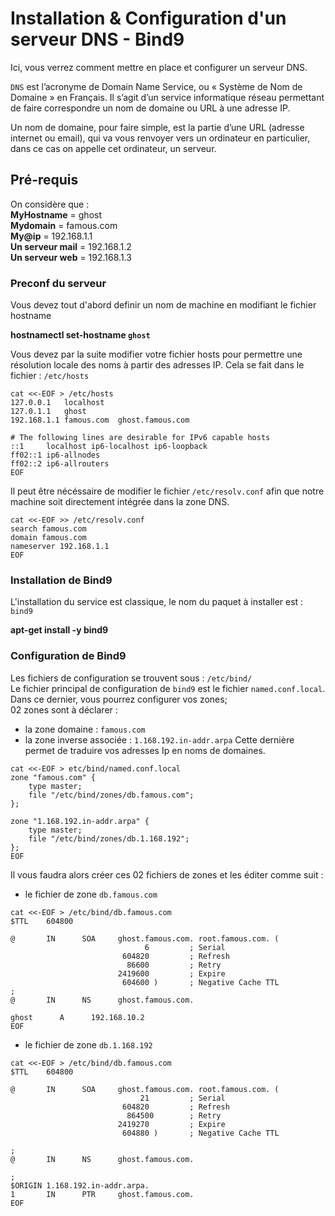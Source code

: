 # Installation & Configuration d'un serveur DNS - Bind9

Ici, vous verrez comment mettre en place et configurer un serveur DNS. 

`DNS` est l’acronyme de Domain Name Service, ou « Système de Nom de Domaine » en Français. Il s’agit d’un service informatique réseau permettant de faire correspondre un nom de domaine ou URL à une adresse IP.

Un nom de domaine, pour faire simple, est la partie d’une URL (adresse internet ou email), qui va vous renvoyer vers un ordinateur en particulier, dans ce cas on appelle cet ordinateur, un serveur.

## Pré-requis

On considère que :  
**MyHostname** = ghost  
**Mydomain** = famous.com  
**My@ip** = 192.168.1.1  
**Un serveur mail** = 192.168.1.2  
**Un serveur web** = 192.168.1.3

### Preconf du serveur
Vous devez tout d'abord definir un nom de machine en modifiant le fichier hostname

**hostnamectl set-hostname `ghost`**

Vous devez par la suite modifier votre fichier hosts pour permettre une résolution locale des noms à partir des adresses IP.  Cela se fait dans le fichier : `/etc/hosts`

```
cat <<-EOF > /etc/hosts
127.0.0.1	localhost
127.0.1.1	ghost
192.168.1.1	famous.com	ghost.famous.com

# The following lines are desirable for IPv6 capable hosts
::1     localhost ip6-localhost ip6-loopback
ff02::1 ip6-allnodes
ff02::2 ip6-allrouters
EOF
```

Il peut être nécéssaire de modifier le fichier `/etc/resolv.conf` afin que notre machine soit directement intégrée dans la zone DNS.

```
cat <<-EOF >> /etc/resolv.conf
search famous.com
domain famous.com
nameserver 192.168.1.1
EOF
```

### Installation de Bind9

L'installation du service est classique, le nom du paquet à installer est : `bind9` 

**apt-get install -y bind9**

### Configuration de Bind9

Les fichiers de configuration se trouvent sous : `/etc/bind/`  
Le fichier principal de configuration de `bind9` est le fichier `named.conf.local`.  
Dans ce dernier, vous pourrez configurer vos zones;  
02 zones sont à déclarer :  
- la zone domaine : `famous.com`  
- la zone inverse associée : `1.168.192.in-addr.arpa` Cette dernière permet de traduire vos adresses Ip en noms de domaines.  

```
cat <<-EOF > etc/bind/named.conf.local
zone "famous.com" {
    type master;
    file "/etc/bind/zones/db.famous.com";
};

zone "1.168.192.in-addr.arpa" {
    type master;
    file "/etc/bind/zones/db.1.168.192"; 
};
EOF
```

Il vous faudra alors créer ces 02 fichiers de zones et les éditer comme suit :  
- le fichier de zone `db.famous.com`
```
cat <<-EOF > /etc/bind/db.famous.com
$TTL    604800

@       IN      SOA     ghost.famous.com. root.famous.com. (
                              6         ; Serial
                         604820         ; Refresh
                          86600         ; Retry
                        2419600         ; Expire
                         604600 )       ; Negative Cache TTL
;
@       IN      NS      ghost.famous.com.

ghost      A      192.168.10.2
EOF
```
- le fichier de zone `db.1.168.192`
```
cat <<-EOF > /etc/bind/db.famous.com
$TTL    604800

@       IN      SOA     ghost.famous.com. root.famous.com. (
                             21         ; Serial
                         604820         ; Refresh
                          864500        ; Retry
                        2419270         ; Expire
                         604880 )       ; Negative Cache TTL

;
@       IN      NS      ghost.famous.com.

;
$ORIGIN 1.168.192.in-addr.arpa.
1       IN      PTR     ghost.famous.com.
EOF
```
